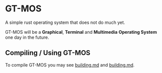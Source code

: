 # GT-MOS

A simple rust operating system that does not do much yet.

GT-MOS will be a **Graphical**, **Terminal** and **Multimedia** **Operating System** one day in the future.

## Compiling / Using GT-MOS

To compile GT-MOS you may see [building.md](running.md) and [building.md](running.md).
